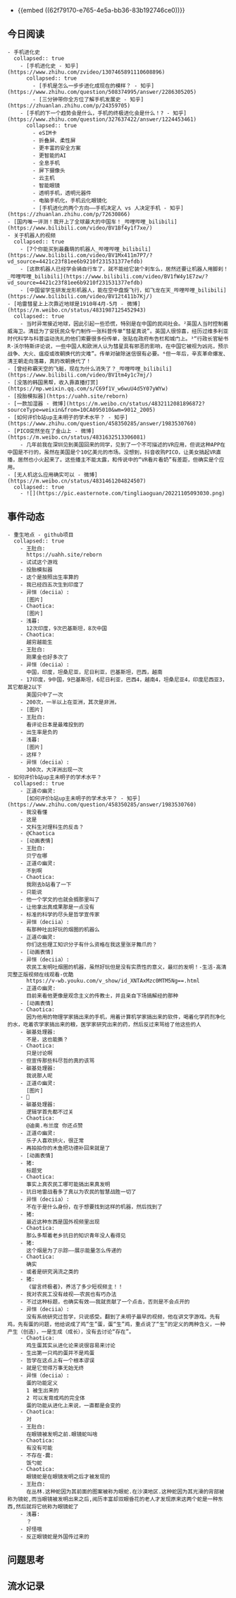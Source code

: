 - {{embed ((62f79170-e765-4e5a-bb36-83b192746ce0))}}
## 今日阅读
	- 手机进化史
	  collapsed:: true
		- [手机进化史 - 知乎](https://www.zhihu.com/zvideo/1307465891110608896)
		  collapsed:: true
			- [手机是怎么一步步进化成现在的模样？ - 知乎](https://www.zhihu.com/question/508374995/answer/2286305205)
			- [三分钟带你全方位了解手机发展史 - 知乎](https://zhuanlan.zhihu.com/p/24359705)
		- [手机的下一个趋势会是什么，手机的终极进化会是什么！? - 知乎](https://www.zhihu.com/question/327637422/answer/1224453461)
		  collapsed:: true
			- eSIM卡
			- 折叠屏、柔性屏
			- 更丰富的安全方案
			- 更智能的AI
			- 全息手机
			- 屏下摄像头
			- 云主机
			- 智能眼镜
			- 透明手机，透明元器件
			- 电脑手机化，手机云化眼镜化
			- [手机进化的两个方向——手机决定人 vs 人决定手机 - 知乎](https://zhuanlan.zhihu.com/p/72630866)
	- [国内唯一评测！我开上了全球最大的中国车！_哔哩哔哩_bilibili](https://www.bilibili.com/video/BV1Bf4y1f7xe/)
	- 关于机器人的视频
	  collapsed:: true
		- [7个你能买到最蠢萌的机器人_哔哩哔哩_bilibili](https://www.bilibili.com/video/BV1Mx411m7P7/?vd_source=4421c23f81ee6b9210f231531377efdb)
		- [这款机器人已经学会骑自行车了，就不能给它装个刹车么，居然还要让机器人用脚刹！_哔哩哔哩_bilibili](https://www.bilibili.com/video/BV1fW4y1E7zw/?vd_source=4421c23f81ee6b9210f231531377efdb)
		- [中国留学生研发龙形机器人，能在空中盘旋飞行，如飞龙在天_哔哩哔哩_bilibili](https://www.bilibili.com/video/BV12t411b7Kj/)
	- [哈雷彗星上上次靠近地球是1910年4月-5月 - 微博](https://m.weibo.cn/status/4831987125452943)
	  collapsed:: true
		- 当时异常接近地球，因此引起一些恐慌，特别是在中国的民间社会。²英国人当时控制着威海卫。清廷为了安抚民众专门制作一张科普传单“彗星真说”。英国人很惊喜，经历过维多利亚时代科学与科普运动洗礼的他们索要很多份传单，张贴在政府布告栏和城门上。³“行政长官秘书R·沃尔特斯评论说，一些中国人和欧洲人认为彗星具有邪恶的影响，在中国它被视为凶兆，预示战争、大火、瘟疫或改朝换代的灾难”。传单对破除迷信很有必要。⁴但一年后，辛亥革命爆发、清王朝走向落幕，真的改朝换代了！
	- [曾经称霸天空的飞艇，现在为什么消失了？_哔哩哔哩_bilibili](https://www.bilibili.com/video/BV1tm4y1c7mj/)
	- [没落的韩国黑帮，收入靠直播打赏](https://mp.weixin.qq.com/s/C69f1V_w6wuU4d5Y07yWYw)
	- [投胎模拟器](https://uahh.site/reborn)
	- [一款加湿器 - 微博](https://m.weibo.cn/status/4832112081896872?sourceType=weixin&from=10CA095010&wm=9012_2005)
	- [如何评价b站up主未明子的学术水平？ - 知乎](https://www.zhihu.com/question/458350285/answer/1983530760)
	- [PICO突然坐在了金山上 - 微博](https://m.weibo.cn/status/4831632513306081)
		- 几年前我在深圳见到美国回来的同学，见到了一个不可描述的VR应用，但说这种APP在中国是不行的，虽然在美国是个10亿美元的市场。没想到，抖音收购PICO，让美女搞起VR直播，居然也小火起来了。这些播主不能太露，和传说中的“VR看片看奶”有差距，但确实是个应用。
	- [无人机这么应用确实可以 - 微博](https://m.weibo.cn/status/4831461204824507)
	  collapsed:: true
		- ![](https://pic.easternote.com/tingliaoguan/20221105093030.png)
## 事件动态
	- 重生地点 - github项目
	  collapsed:: true
		- 王肚白:
		  https://uahh.site/reborn
		- 试试这个游戏
		- 投胎模拟器
		- 这个是按照出生率算的
		- 我已经四五次生到印度了
		- 异恒（deciia）:
		  [图片]
		- Chaotica:
		  [图片]
		- 浅暮:
		  12次印度，9次巴基斯坦，8次中国
		- Chaotica:
		  越穷越能生
		- 王肚白:
		  刚果金也好多次了
		- 异恒（deciia）:
		  中国，印度，坦桑尼亚，尼日利亚，巴基斯坦，巴西，越南
		- 17印度，9中国，9巴基斯坦，6尼日利亚，巴西4，越南4，坦桑尼亚4，印度尼西亚3，其它都是2以下
		  美国只中了一次
		- 200次，一半以上在亚洲，其次是非洲，
		- [图片]
		- 王肚白:
		  看评论日本是最难投到的
		- 出生率是负的
		- 浅暮:
		  [图片]
		- 这样？
		- 异恒（deciia）:
		  300次，大洋洲出现一次
	- 如何评价b站up主未明子的学术水平？
	  collapsed:: true
		- 正道の幽灵:
		  [如何评价b站up主未明子的学术水平？ - 知乎](https://www.zhihu.com/question/458350285/answer/1983530760)
		- 我没看懂
		- 这是
		- 文科生对理科生的反击？
		- @Chaotica
		- [动画表情]
		- 王肚白:
		  贝宁在哪
		- 正道の幽灵:
		  不到啊
		- Chaotica:
		  我刚去b站看了一下
		- 只能说
		- 他一个学文的也就会搁那里叫了
		- 让他拿出真成果那是一点没有
		- 标准的科学的尽头是哲学宣传家
		- 异恒（deciia）:
		  有那种吐出好玩的烟圈的机器么
		- 正道の幽灵:
		  你们这些理工知识分子有什么资格在我这里张牙舞爪的？
		- [动画表情]
		- 异恒（deciia）:
		  农民工发明吐烟圈的机器，虽然好玩但是没有实质性的意义，最烂的发明！-生活-高清完整正版视频在线观看-优酷
		  https://v-wb.youku.com/v_show/id_XNTAxMzc0MTM5Ng==.html
		- 正道の幽灵:
		  目前来看他更像是观念主义的传教士，并且亲自下场搞解经的那种
		- [动画表情]
		- Chaotica:
		  因为他用的物理学家搞出来的手机，用着计算机学家搞出来的软件，喝着化学药剂净化的水，吃着农学家搞出来的粮，医学家研究出来的药，然后反过来骂给了他这些的人
		- 碳基处理器:
		  不是，这也能撕？
		- Chaotica:
		  只是讨论啊
		- 但宣传那些科尽哲的真的该骂
		- 碳基处理器:
		  我说那人呢
		- 正道の幽灵:
		  [图片]
		- 🤔
		- 碳基处理器:
		  逻辑学首先都不过关
		- Chaotica:
		  @迪奥.布兰度 你还点赞
		- 正道の幽灵:
		  乐子人喜欢拱火，很正常
		- 再拍拍你的木鱼把功德补回来就是了
		- [动画表情]
		- 猪:
		  标题党
		- Chaotica:
		  事实上真农民工哪可能搞出来真发明
		- 抗日地雷战看多了真以为农民的智慧战胜一切了
		- 异恒（deciia）:
		  不在于是什么身份，在于想要找到这样的机器，然后找到了
		- 猪:
		  最近这种东西是国外视频里出现
		- Chaotica:
		  那么多帮着老乡抗日的知识青年没人看得见
		- 猪:
		  这个烟是为了示踪——展示能量怎么传递的
		- Chaotica:
		  确实
		- 或者是研究涡流之类的
		- 猪:
		  《留言终极者》，养活了多少短视频主！！
		- 我对农民工没有歧视——农民也有巧办法
		- 不过这种标题，也确实有效——我就贡献了一个点击，否则是不会点开的
		- 异恒（deciia）:
		  没有系统研究过哲学，只说感受。翻到了未明子最早的视频，他在讲文字游戏。先有鸡，先有蛋的问题，他给说成了鸡“生”蛋，蛋“生”鸡，重点说了“生”的定义的两种含义，一种产生（创造），一是生成（成长），没有去讨论“存在”。
		- Chaotica:
		  鸡生蛋其实从进化论来说很容易来讨论
		- 生出第一只鸡的蛋并不是鸡蛋
		- 哲学在这点上有一个根本谬误
		- 就是它觉得万事无始无终
		- 异恒（deciia）:
		  蛋的功能定义
		  1 被生出来的
		  2 可以发育成鸡的完全体
		  蛋的功能从进化上来说，一直都是会变的
		- Chaotica:
		  对
		- 王肚白:
		  在眼镜被发明之前.眼镜蛇叫啥
		- Chaotica:
		  有没有可能
		- 不存在-爨:
		  饭勺蛇
		- Chaotica:
		  眼镜蛇是在眼镜发明之后才被发现的
		- 王肚白:
		  在丛林.这种蛇因为其前面的图案被称为眼蛇.在沙漠地区.这种蛇因为其光滑的背部被称为镜蛇,而当眼镜被发明出来之后,阅历丰富却双眼昏花的老人才发现原来这两个蛇是一种东西,然后就将它统称为眼镜蛇了
		- 浅暮:
		  ？
		- 好怪哦
		- 反正眼镜蛇是外国传过来的
## 问题思考
## 流水记录